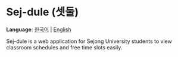 # Sej-dule (셋둘)

**Language**: [한국어](README_ko.md) | [English](README_eng.md)

Sej-dule is a web application for Sejong University students to view classroom schedules and free time slots easily.
